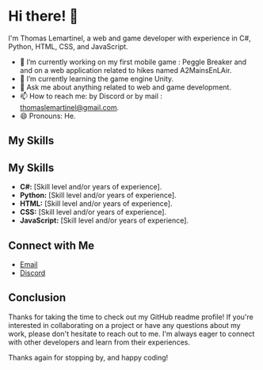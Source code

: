<head>
  <link rel="stylesheet" href="https://cdnjs.cloudflare.com/ajax/libs/font-awesome/5.15.3/css/all.min.css" integrity="sha512-Xz5rhjygdHz1sk8WdceoQoojKU5ZOGk5M8W1C6U5pdkfo1lvjrqGMulEJ0Yi7lLsn4x4ZjP9Gh4TpzHcJrDhbg==" crossorigin="anonymous" referrerpolicy="no-referrer" />
</head>

# Hi there! 👋

I'm Thomas Lemartinel, a web and game developer with experience in C#, Python, HTML, CSS, and JavaScript. 

- 🔭 I’m currently working on my first mobile game : Peggle Breaker and and on a web application related to hikes named A2MainsEnLAir.
- 🌱 I’m currently learning the game engine Unity.
- 💬 Ask me about anything related to web and game development.
- 📫 How to reach me: by Discord or by mail : thomaslemartinel@gmail.com.
- 😄 Pronouns: He.

## My Skills
## My Skills

- <i class="fab fa-csharp"></i> **C#:** [Skill level and/or years of experience].
- <i class="fab fa-python"></i> **Python:** [Skill level and/or years of experience].
- <i class="fab fa-html5"></i> **HTML:** [Skill level and/or years of experience].
- <i class="fab fa-css3-alt"></i> **CSS:** [Skill level and/or years of experience].
- <i class="fab fa-js"></i> **JavaScript:** [Skill level and/or years of experience].



## Connect with Me

- [Email](mailto:thomaslemartinel@gmail.com)
- [Discord](https://discord.com/invite/kcS4TzjFhv)

## Conclusion
Thanks for taking the time to check out my GitHub readme profile! If you're interested in collaborating on a project or have any questions about my work, please don't hesitate to reach out to me. I'm always eager to connect with other developers and learn from their experiences.

Thanks again for stopping by, and happy coding!
